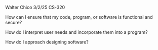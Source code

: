 Walter Chico
3/2/25
CS-320


How can I ensure that my code, program, or software is functional and secure?

How do I interpret user needs and incorporate them into a program?

How do I approach designing software?
